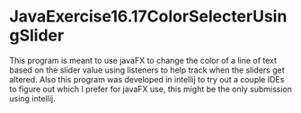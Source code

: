 # JavaExercise16.17ColorSelecterUsingSlider
This program is meant to use javaFX to change the color of a line of text based on the slider value using listeners to help track when the sliders get altered.
Also this program was developed in intellij to try out a couple IDEs to figure out which I prefer for javaFX use, this might be the only submission using intellij.
